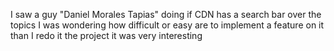 I saw a guy "Daniel Morales Tapias" doing if CDN has a search bar over the topics
I was wondering how difficult or easy are to implement a feature on it than I redo it the project it was very interesting
